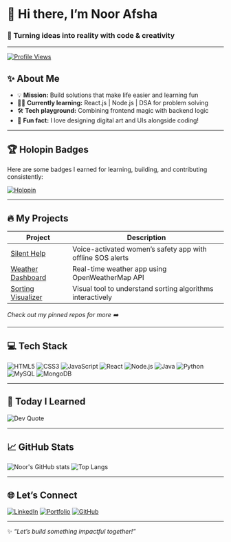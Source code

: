# 👋 Hi there, I’m Noor Afsha

### 🚀 Turning ideas into reality with code & creativity

---

[![Profile Views](https://komarev.com/ghpvc/?username=noorafsha08&style=flat-square&color=brightgreen)](https://github.com/noorafsha08)

## ✨ About Me

- 💡 **Mission:** Build solutions that make life easier and learning fun  
- 👩‍💻 **Currently learning:** React.js | Node.js | DSA for problem solving  
- 🛠️ **Tech playground:** Combining frontend magic with backend logic  
- 🌈 **Fun fact:** I love designing digital art and UIs alongside coding!

---

## 🏆 Holopin Badges

Here are some badges I earned for learning, building, and contributing consistently:

[![Holopin](https://holopin.me/noorafsha08)](https://holopin.io/@noorafsha08)

---

## 🔥 My Projects

| Project | Description |
| --- | --- |
| [Silent Help](https://github.com/noorafsha08/silent-help) | Voice-activated women’s safety app with offline SOS alerts |
| [Weather Dashboard](https://github.com/noorafsha08/Weather-Dashboard) | Real-time weather app using OpenWeatherMap API |
| [Sorting Visualizer](https://github.com/noorafsha08/Sorting-Algorithm-Visualizer) | Visual tool to understand sorting algorithms interactively |

*Check out my pinned repos for more ➡️*

---

## 💻 Tech Stack

![HTML5](https://img.shields.io/badge/HTML5-E34F26?style=flat-square&logo=html5&logoColor=white)
![CSS3](https://img.shields.io/badge/CSS3-1572B6?style=flat-square&logo=css3&logoColor=white)
![JavaScript](https://img.shields.io/badge/JavaScript-F7DF1E?style=flat-square&logo=javascript&logoColor=black)
![React](https://img.shields.io/badge/React-61DAFB?style=flat-square&logo=react&logoColor=black)
![Node.js](https://img.shields.io/badge/Node.js-339933?style=flat-square&logo=node.js&logoColor=white)
![Java](https://img.shields.io/badge/Java-007396?style=flat-square&logo=java&logoColor=white)
![Python](https://img.shields.io/badge/Python-3776AB?style=flat-square&logo=python&logoColor=white)
![MySQL](https://img.shields.io/badge/MySQL-4479A1?style=flat-square&logo=mysql&logoColor=white)
![MongoDB](https://img.shields.io/badge/MongoDB-4EA94B?style=flat-square&logo=mongodb&logoColor=white)

---

## 📝 Today I Learned

![Dev Quote](https://quotes-github-readme.vercel.app/api?type=horizontal&theme=radical)

---

## 📈 GitHub Stats

![Noor's GitHub stats](https://github-readme-stats.vercel.app/api?username=noorafsha08&show_icons=true&theme=radical)
![Top Langs](https://github-readme-stats.vercel.app/api/top-langs/?username=noorafsha08&layout=compact&theme=radical)

---

## 🌐 Let’s Connect

[![LinkedIn](https://img.shields.io/badge/LinkedIn-Connect-blue?style=for-the-badge&logo=linkedin)](https://www.linkedin.com/in/noor-afsha-06612a216/)
[![Portfolio](https://img.shields.io/badge/Portfolio-Visit-orange?style=for-the-badge&logo=netlify&logoColor=white)](https://noorafsha08.netlify.app/)
[![GitHub](https://img.shields.io/badge/GitHub-Follow-black?style=for-the-badge&logo=github)](https://github.com/noorafsha08)

---

✨ *“Let’s build something impactful together!”*

